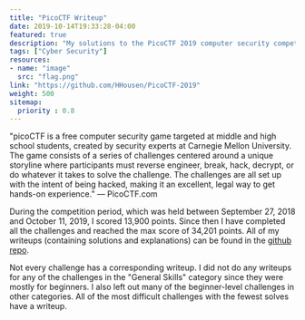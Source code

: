 ```yaml
---
title: "PicoCTF Writeup"
date: 2019-10-14T19:33:28-04:00
featured: true
description: "My solutions to the PicoCTF 2019 computer security competition. I scored 13,900 during the competition but have since completed all the problems to reach 34,201 points."
tags: ["Cyber Security"]
resources:
- name: "image"
  src: "flag.png"
link: "https://github.com/HHousen/PicoCTF-2019"
weight: 500
sitemap:
  priority : 0.8
---
```


"picoCTF is a free computer security game targeted at middle and high school students, created by security experts at Carnegie Mellon University. The game consists of a series of challenges centered around a unique storyline where participants must reverse engineer, break, hack, decrypt, or do whatever it takes to solve the challenge. The challenges are all set up with the intent of being hacked, making it an excellent, legal way to get hands-on experience." — PicoCTF.com

During the competition period, which was held between September 27, 2018 and October 11, 2019, I scored 13,900 points. Since then I have completed all the challenges and reached the max score of 34,201 points. All of my writeups (containing solutions and explanations) can be found in the [github repo](https://github.com/HHousen/PicoCTF-2019).

Not every challenge has a corresponding writeup. I did not do any writeups for any of the challenges in the "General Skills" category since they were mostly for beginners. I also left out many of the beginner-level challenges in other categories. All of the most difficult challenges with the fewest solves have a writeup.
